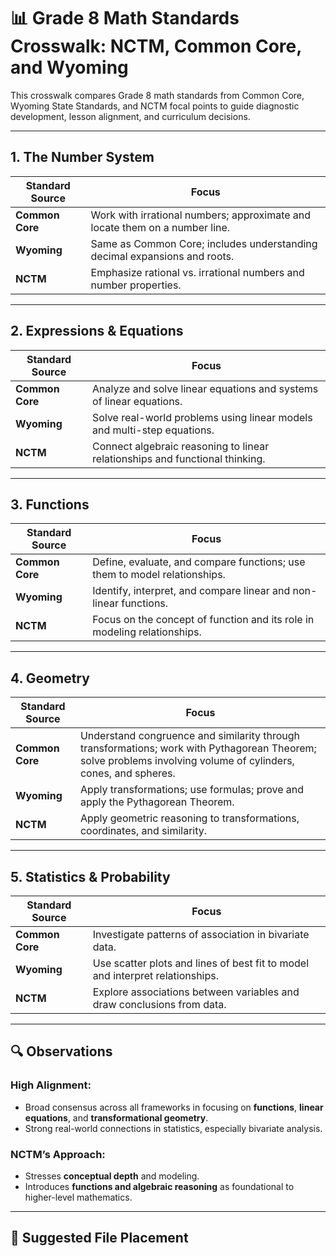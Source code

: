 # 📊 Grade 8 Math Standards Crosswalk: NCTM, Common Core, and Wyoming

This crosswalk compares Grade 8 math standards from Common Core, Wyoming State Standards, and NCTM focal points to guide diagnostic development, lesson alignment, and curriculum decisions.

---

## 1. The Number System

| **Standard Source** | **Focus** |
|---------------------|-----------|
| **Common Core**     | Work with irrational numbers; approximate and locate them on a number line. |
| **Wyoming**         | Same as Common Core; includes understanding decimal expansions and roots. |
| **NCTM**            | Emphasize rational vs. irrational numbers and number properties. |

---

## 2. Expressions & Equations

| **Standard Source** | **Focus** |
|---------------------|-----------|
| **Common Core**     | Analyze and solve linear equations and systems of linear equations. |
| **Wyoming**         | Solve real-world problems using linear models and multi-step equations. |
| **NCTM**            | Connect algebraic reasoning to linear relationships and functional thinking. |

---

## 3. Functions

| **Standard Source** | **Focus** |
|---------------------|-----------|
| **Common Core**     | Define, evaluate, and compare functions; use them to model relationships. |
| **Wyoming**         | Identify, interpret, and compare linear and non-linear functions. |
| **NCTM**            | Focus on the concept of function and its role in modeling relationships. |

---

## 4. Geometry

| **Standard Source** | **Focus** |
|---------------------|-----------|
| **Common Core**     | Understand congruence and similarity through transformations; work with Pythagorean Theorem; solve problems involving volume of cylinders, cones, and spheres. |
| **Wyoming**         | Apply transformations; use formulas; prove and apply the Pythagorean Theorem. |
| **NCTM**            | Apply geometric reasoning to transformations, coordinates, and similarity. |

---

## 5. Statistics & Probability

| **Standard Source** | **Focus** |
|---------------------|-----------|
| **Common Core**     | Investigate patterns of association in bivariate data. |
| **Wyoming**         | Use scatter plots and lines of best fit to model and interpret relationships. |
| **NCTM**            | Explore associations between variables and draw conclusions from data. |

---

## 🔍 Observations

### High Alignment:
- Broad consensus across all frameworks in focusing on **functions**, **linear equations**, and **transformational geometry**.
- Strong real-world connections in statistics, especially bivariate analysis.

### NCTM’s Approach:
- Stresses **conceptual depth** and modeling.
- Introduces **functions and algebraic reasoning** as foundational to higher-level mathematics.

---

## 📁 Suggested File Placement

